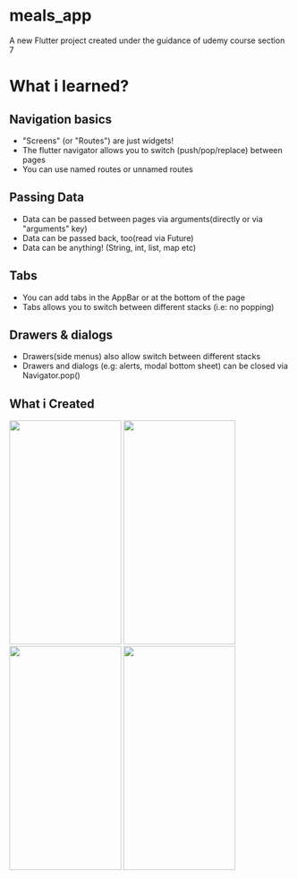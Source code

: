 # meals_app

A new Flutter project created under the guidance of udemy course section 7

# What i learned?
## Navigation basics
- "Screens" (or "Routes") are just widgets!
- The flutter navigator allows you to switch (push/pop/replace) between pages
- You can use named routes or unnamed routes
## Passing Data
- Data can be passed between pages via arguments(directly or via "arguments" key)
- Data can be passed back, too(read via Future)
- Data can be anything! (String, int, list, map etc)

## Tabs
- You can add tabs in the AppBar or at the bottom of the page
- Tabs allows you to switch between different stacks (i.e: no popping)

## Drawers & dialogs
- Drawers(side menus) also allow switch between different stacks
- Drawers and dialogs (e.g: alerts, modal bottom sheet) can be closed via Navigator.pop()


## What i Created
<image src ="images/1.png" width="200" height="400"> <image src ="images/2.png" width="200" height="400">
<image src ="images/3.png" width="200" height="400">
<image src ="images/4.png" width="200" height="400">
